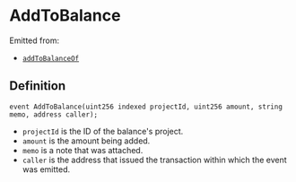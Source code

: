 # AddToBalance

Emitted from:

* [`addToBalanceOf`](../write/addtobalanceof.md)

## Definition

```solidity
event AddToBalance(uint256 indexed projectId, uint256 amount, string memo, address caller);
```

* `projectId` is the ID of the balance's project.
* `amount` is the amount being added.
* `memo` is a note that was attached.
* `caller` is the address that issued the transaction within which the event was emitted.